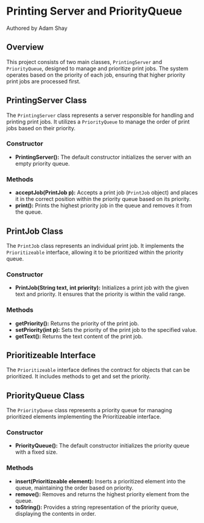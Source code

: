 # Printing Server and PriorityQueue
Authored by Adam Shay

## Overview
This project consists of two main classes, `PrintingServer` and `PriorityQueue`, designed to manage and prioritize print jobs.
The system operates based on the priority of each job, ensuring that higher priority print jobs are processed first.

## PrintingServer Class
The `PrintingServer` class represents a server responsible for handling and printing print jobs.
It utilizes a `PriorityQueue` to manage the order of print jobs based on their priority.

### Constructor
* **PrintingServer():** The default constructor initializes the server with an empty priority queue.

### Methods
* **acceptJob(PrintJob p):** Accepts a print job (`PrintJob` object) and places it in the correct position within the priority queue based on its priority.
* **print():** Prints the highest priority job in the queue and removes it from the queue.

## PrintJob Class
The `PrintJob` class represents an individual print job.
It implements the `Prioritizeable` interface, allowing it to be prioritized within the priority queue.

### Constructor
* **PrintJob(String text, int priority):** Initializes a print job with the given text and priority. It ensures that the priority is within the valid range.

### Methods
* **getPriority():** Returns the priority of the print job.
* **setPriority(int p):** Sets the priority of the print job to the specified value.
* **getText():** Returns the text content of the print job.

## Prioritizeable Interface
The `Prioritizeable` interface defines the contract for objects that can be prioritized.
It includes methods to get and set the priority.

## PriorityQueue Class
The `PriorityQueue` class represents a priority queue for managing prioritized elements implementing the Prioritizeable interface.

### Constructor
* **PriorityQueue():** The default constructor initializes the priority queue with a fixed size.

### Methods
* **insert(Prioritizeable element):** Inserts a prioritized element into the queue, maintaining the order based on priority.
* **remove():** Removes and returns the highest priority element from the queue.
* **toString():** Provides a string representation of the priority queue, displaying the contents in order.

